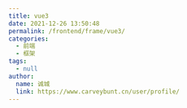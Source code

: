 ```yaml
---
title: vue3
date: 2021-12-26 13:50:48
permalink: /frontend/frame/vue3/
categories: 
  - 前端
  - 框架
tags: 
  - null
author: 
  name: 诚城
  link: https://www.carveybunt.cn/user/profile/
---
```

